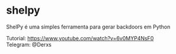 # shelpy

ShelPy é uma simples ferramenta para gerar backdoors em Python

Tutorial: https://www.youtube.com/watch?v=6v0MYP4NsF0 <br>
Telegram: @Derxs
